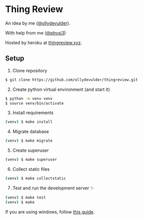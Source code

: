 # Thing Review

An idea by me ([@ollydevulder](https://github.com/ollydevulder)).

With help from me ([@physi3](https://github.com/physi3))

Hosted by heroku at [thingreview.xyz](https://thingreview.xyz).

## Setup
1. Clone repository
```bash
$ git clone https://github.com/ollydevulder/thingreview.git
```

2. Create python virtual environment (and start it)
```bash
$ python -m venv venv
$ source venv/bin/activate
```

3. Install requirements
```bash
(venv) $ make install
```

4. Migrate database
```bash
(venv) $ make migrate
```

5. Create superuser
```bash
(venv) $ make superuser
```

6. Collect static files
```bash
(venv) $ make collectstatic
```

7. Test and run the development server :sparkles:
```bash
(venv) $ make test
(venv) $ make
```

If you are using windows, follow [this guide](WIN_SETUP.md).
